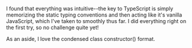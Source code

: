 I found that everything was intuitive--the key to TypeScript is simply memorizing the static typing conventions and then acting like it's vanilla JavaScript, which I've taken to smoothly thus far. I did everything right on the first try, so no challenge quite yet!

As an aside, I love the condensed class constructor() format.